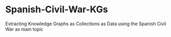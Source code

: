 # Spanish-Civil-War-KGs
Extracting Knowledge Graphs as Collections as Data using the Spanish Civil War as main topic
